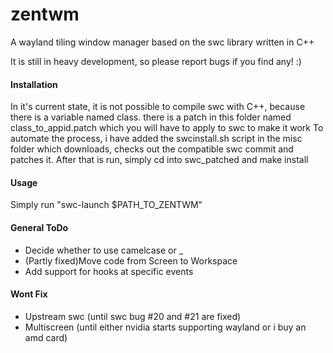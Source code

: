 zentwm
======

A wayland tiling window manager based on the swc library written in C++

It is still in heavy development, so please report bugs if you find any! :)

#### Installation

In it's current state, it is not possible to compile swc with C++, because there is a variable named class.
there is a patch in this folder named class_to_appid.patch which you will have to apply to swc to make it work
To automate the process, i have added the swcinstall.sh script in the misc folder which downloads, checks out the compatible swc commit and patches it.
After that is run, simply cd into swc_patched and make install

#### Usage

Simply run "swc-launch $PATH_TO_ZENTWM"


#### General ToDo

- Decide whether to use camelcase or _
- (Partly fixed)Move code from Screen to Workspace
- Add support for hooks at specific events

#### Wont Fix
- Upstream swc (until swc bug #20 and #21 are fixed)
- Multiscreen (until either nvidia starts supporting wayland or i buy an amd card)
